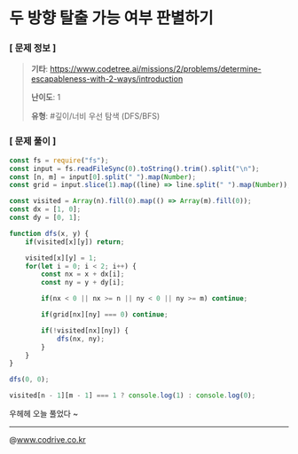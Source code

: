 # 두 방향 탈출 가능 여부 판별하기

### [ 문제 정보 ]
> **기타**: https://www.codetree.ai/missions/2/problems/determine-escapableness-with-2-ways/introduction
> 
> **난이도**: 1
>
> **유형**: #깊이/너비 우선 탐색 (DFS/BFS)


### [ 문제 풀이 ]
```JavaScript
const fs = require("fs");
const input = fs.readFileSync(0).toString().trim().split("\n");
const [n, m] = input[0].split(" ").map(Number);
const grid = input.slice(1).map((line) => line.split(" ").map(Number));

const visited = Array(n).fill(0).map(() => Array(m).fill(0));
const dx = [1, 0];
const dy = [0, 1];

function dfs(x, y) {
    if(visited[x][y]) return;

    visited[x][y] = 1;
    for(let i = 0; i < 2; i++) {
        const nx = x + dx[i];
        const ny = y + dy[i];

        if(nx < 0 || nx >= n || ny < 0 || ny >= m) continue;

        if(grid[nx][ny] === 0) continue;

        if(!visited[nx][ny]) {
            dfs(nx, ny);
        }
    }
}

dfs(0, 0);

visited[n - 1][m - 1] === 1 ? console.log(1) : console.log(0);
```
우헤헤 오늘 풀었다 ~


---
@www.codrive.co.kr